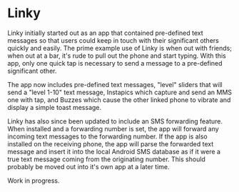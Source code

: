 Linky
=====

Linky initially started out as an app that contained pre-defined text messages so that users could keep in touch with their significant others quickly and easily. The prime example use of Linky is when out with friends; when out at a bar, it's rude to pull out the phone and start typing. With this app, only one quick tap is necessary to send a message to a pre-defined significant other. 

The app now includes pre-defined text messages, "level" sliders that will send a "level 1-10" text message, Instapics which capture and send an MMS one with tap, and Buzzes which cause the other linked phone to vibrate and display a simple toast message.

Linky has also since been updated to include an SMS forwarding feature. When installed and a forwarding number is set, the app will forward any incoming text messages to the forwarding number. If the app is also installed on the receiving phone, the app will parse the forwarded text message and insert it into the local Android SMS database as if it were a true text message coming from the originating number. This should probably be moved out into it's own app at a later time.

Work in progress.
